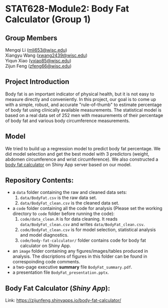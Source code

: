 # STAT628-Module2: Body Fat Calculator (Group 1)

## Group Members
Mengqi Li (<mli653@wisc.edu>)  
Xiangyu Wang (<xwang2439@wisc.edu>)  
Yiqun Xiao (<yxiao85@wisc.edu>)  
Zijun Feng (<zfeng66@wisc.edu>)

## Project Introduction
Body fat is an important indicator of physical health, but it is not easy to measure directly and conveniently. In this project, our goal is to come up with a simple, robust, and accurate "rule-of-thumb" to estimate percentage of body fat using clinically available measurements. The statistical model is based on a real data set of 252 men with measurements of their percentage of body fat and various body circumference measurements. 

## Model

We tried to build up a regression model to predict body fat percentage. We did model selection and get the best model with 3 predictors (weight, abdomen circumference and wrist circumference). We also constructed a [body fat calculator](https://zijunfeng.shinyapps.io/body-fat-calculator/) on Shiny App server based on our model.

## Repository Contents:
-	a `data` folder containing the raw and cleaned data sets:
    1. `data/BodyFat.csv` is the raw data set.
    2. `data/BodyFat_clean.csv` is the cleaned data set.
-	a `code` folder containing all the code for analysis (Please set the working directory to `code` folder before running the code):
    1. `code/data_clean.R` is for data cleaning. It reads `data/BodyFat_clean.csv` and writes `data/BodyFat_clean.csv`.
    2. `code/BodyFat_clean.csv` is for model selection, statistical analysis and model diagnostics.
    3. `code/body-fat-calculator/` folder contains code for body fat calculator on Shiny App.
-	an `image` folder containing any figures/images/tables produced in analysis. The discriptions of figures in this folder can be found in correspoinding code comments.
-   a two-page executive **summary** file `BodyFat_summary.pdf`.
-   a presentation file `BodyFat_presentation.pptx`.

## Body Fat Calculator (*Shiny App*):
Link: <https://zijunfeng.shinyapps.io/body-fat-calculator/>

